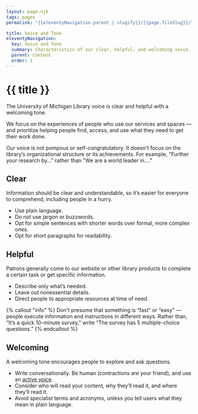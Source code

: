 ```yaml
---
layout: page.njk
tags: pages
permalink: "{{eleventyNavigation.parent | slugify}}/{{page.fileSlug}}/"

title: Voice and Tone
eleventyNavigation:
  key: Voice and Tone
  summary: Characteristics of our clear, helpful, and welcoming voice.
  parent: Content
  order: 1
---
```


# {{ title }}

The University of Michigan Library voice is clear and helpful with a welcoming tone.

We focus on the experiences of people who use our services and spaces — and prioritize helping people find, access, and use what they need to get their work done. 

Our voice is not pompous or self-congratulatory. It doesn't focus on the library’s organizational structure or its achievements. For example, "Further your research by…" rather than "We are a world leader in…."

## Clear

Information should be clear and understandable, so it’s easier for everyone to comprehend, including people in a hurry.

* Use plain language.
* Do not use jargon or buzzwords.
* Opt for simple sentences with shorter words over formal, more complex ones.
* Opt for short paragraphs for readability.

## Helpful

Patrons generally come to our website or other library products to complete a certain task or get specific information.

* Describe only what’s needed.
* Leave out nonessential details.
* Direct people to appropriate resources at time of need.

{% callout "info" %}
Don't presume that something is “fast” or “easy” — people execute information and instructions in different ways. Rather than, “It’s a quick 10-minute survey,” write “The survey has 5 multiple-choice questions.”
{% endcallout %}

## Welcoming

A welcoming tone encourages people to explore and ask questions. 

* Write conversationally. Be human (contractions are your friend), and use an [active voice](/content/writing-for-people/#use-active-voice).  
* Consider who will read your content, why they’ll read it, and where they’ll read it.  
* Avoid specialist terms and acronyms, unless you tell users what they mean in plain language.
